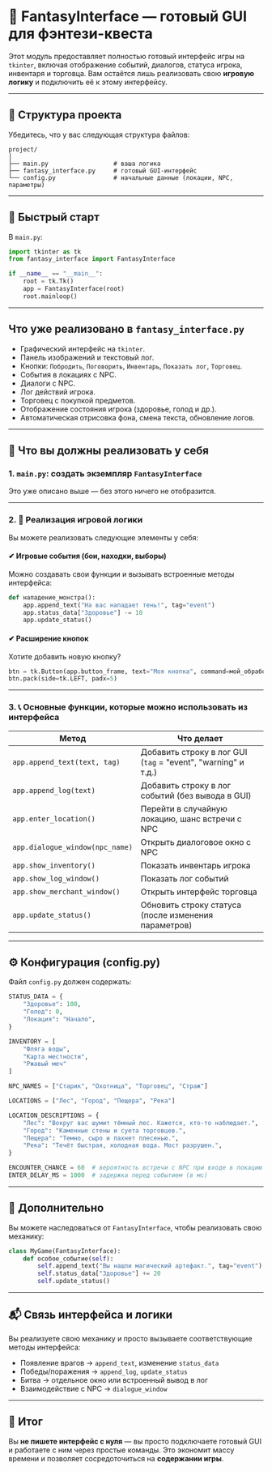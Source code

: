 # 🧙 FantasyInterface — готовый GUI для фэнтези-квеста

Этот модуль предоставляет полностью готовый интерфейс игры на `tkinter`, включая отображение событий, диалогов, статуса игрока, инвентаря и торговца. Вам остаётся лишь реализовать свою **игровую логику** и подключить её к этому интерфейсу.

---

## 📁 Структура проекта

Убедитесь, что у вас следующая структура файлов:

```
project/
│
├── main.py                  # ваша логика
├── fantasy_interface.py     # готовый GUI-интерфейс
└── config.py                # начальные данные (локации, NPC, параметры)
```

---

## 🔧 Быстрый старт

В `main.py`:

```python
import tkinter as tk
from fantasy_interface import FantasyInterface

if __name__ == "__main__":
    root = tk.Tk()
    app = FantasyInterface(root)
    root.mainloop()
```


---

##  Что уже реализовано в `fantasy_interface.py`

- Графический интерфейс на `tkinter`.
- Панель изображений и текстовый лог.
- Кнопки: `Побродить`, `Поговорить`, `Инвентарь`, `Показать лог`, `Торговец`.
- События в локациях с NPC.
- Диалоги с NPC.
- Лог действий игрока.
- Торговец с покупкой предметов.
- Отображение состояния игрока (здоровье, голод и др.).
- Автоматическая отрисовка фона, смена текста, обновление логов.

---

## 🧠 Что вы должны реализовать у себя

### 1. `main.py`: создать экземпляр `FantasyInterface`

Это уже описано выше — без этого ничего не отобразится.

---

### 2. 💼 Реализация игровой логики

Вы можете реализовать следующие элементы у себя:

#### ✔ Игровые события (бои, находки, выборы)

Можно создавать свои функции и вызывать встроенные методы интерфейса:

```python
def нападение_монстра():
    app.append_text("На вас нападает тень!", tag="event")
    app.status_data["Здоровье"] -= 10
    app.update_status()
```

#### ✔ Расширение кнопок

Хотите добавить новую кнопку?

```python
btn = tk.Button(app.button_frame, text="Моя кнопка", command=мой_обработчик, bg="#333", fg="white")
btn.pack(side=tk.LEFT, padx=5)
```

---

### 3. 📞 Основные функции, которые можно использовать из интерфейса

| Метод                                | Что делает                                                  |
|-------------------------------------|-------------------------------------------------------------|
| `app.append_text(text, tag)`        | Добавить строку в лог GUI (`tag` = "event", "warning" и т.д.) |
| `app.append_log(text)`              | Добавить строку в лог событий (без вывода в GUI)            |
| `app.enter_location()`              | Перейти в случайную локацию, шанс встречи с NPC             |
| `app.dialogue_window(npc_name)`     | Открыть диалоговое окно с NPC                               |
| `app.show_inventory()`              | Показать инвентарь игрока                                   |
| `app.show_log_window()`             | Показать лог событий                                        |
| `app.show_merchant_window()`        | Открыть интерфейс торговца                                  |
| `app.update_status()`               | Обновить строку статуса (после изменения параметров)        |

---

## ⚙ Конфигурация (config.py)

Файл `config.py` должен содержать:

```python
STATUS_DATA = {
    "Здоровье": 100,
    "Голод": 0,
    "Локация": "Начало",
}

INVENTORY = [
    "Фляга воды",
    "Карта местности",
    "Ржавый меч"
]

NPC_NAMES = ["Старик", "Охотница", "Торговец", "Страж"]

LOCATIONS = ["Лес", "Город", "Пещера", "Река"]

LOCATION_DESCRIPTIONS = {
    "Лес": "Вокруг вас шумит тёмный лес. Кажется, кто-то наблюдает.",
    "Город": "Каменные стены и суета торговцев.",
    "Пещера": "Темно, сыро и пахнет плесенью.",
    "Река": "Течёт быстрая, холодная вода. Мост разрушен.",
}

ENCOUNTER_CHANCE = 60  # вероятность встречи с NPC при входе в локацию (в %)
ENTER_DELAY_MS = 1000  # задержка перед событием (в мс)
```

---

## 🧩 Дополнительно

Вы можете наследоваться от `FantasyInterface`, чтобы реализовать свою механику:

```python
class MyGame(FantasyInterface):
    def особое_событие(self):
        self.append_text("Вы нашли магический артефакт.", tag="event")
        self.status_data["Здоровье"] += 20
        self.update_status()
```

---

## 📬 Связь интерфейса и логики

Вы реализуете свою механику и просто вызываете соответствующие методы интерфейса:

- Появление врагов → `append_text`, изменение `status_data`
- Победы/поражения → `append_log`, `update_status`
- Битва → отдельное окно или встроенный вывод в лог
- Взаимодействие с NPC → `dialogue_window`

---

## 📌 Итог

Вы **не пишете интерфейс с нуля** — вы просто подключаете готовый GUI и работаете с ним через простые команды. Это экономит массу времени и позволяет сосредоточиться на **содержании игры**.



